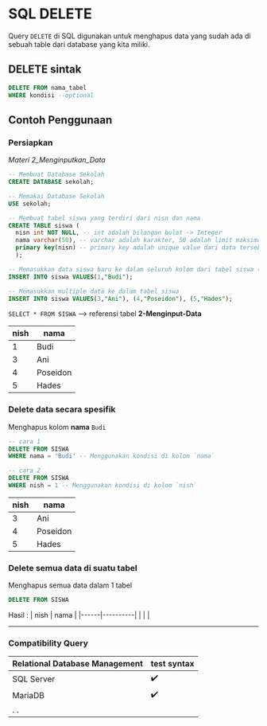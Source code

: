 # SQL DELETE

Query `DELETE` di SQL digunakan untuk menghapus data yang sudah ada di sebuah table dari database yang kita miliki.<br>

## DELETE sintak

```sql
DELETE FROM nama_tabel
WHERE kondisi --optional
```

## Contoh Penggunaan

### Persiapkan

_Materi 2_Menginputkan_Data_

```sql
-- Membuat Database Sekolah
CREATE DATABASE sekolah;

-- Memakai Database Sekolah
USE sekolah;

-- Membuat tabel siswa yang terdiri dari nisn dan nama
CREATE TABLE siswa (
  nisn int NOT NULL, -- int adalah bilangan bulat -> Integer
  nama varchar(50), -- varchar adalah karakter, 50 adalah limit maksimal panjang karakter
  primary key(nisn) -- primary key adalah unique value dari data tersebut, disini kita membuat primary key nya adalah nisn (nomor induk siswa nasional), saat membuat primary key tambahkan NOT NULL agar mempertegas kolom nisn tidak boleh kosong saat memasukan data
  );

-- Memasukkan data siswa baru ke dalam seluruh kolom dari tabel siswa (nidn dan nama)
INSERT INTO siswa VALUES(1,"Budi");

-- Memasukkan multiple data ke dalam tabel siswa
INSERT INTO siswa VALUES(3,"Ani"), (4,"Poseidon"), (5,"Hades");
```

`SELECT * FROM SISWA` --> referensi tabel **2-Menginput-Data**

| nish | nama     |
| ---- | -------- |
| 1    | Budi     |
| 3    | Ani      |
| 4    | Poseidon |
| 5    | Hades    |

### Delete data secara spesifik

Menghapus kolom **nama** `Budi`

```SQL
-- cara 1
DELETE FROM SISWA
WHERE nama = 'Budi' -- Menggunakan kondisi di kolom `nama`

-- cara 2
DELETE FROM SISWA
WHERE nish = 1 -- Menggunakan kondisi di kolom `nish`
```

| nish | nama     |
| ---- | -------- |
| 3    | Ani      |
| 4    | Poseidon |
| 5    | Hades    |

### Delete semua data di suatu tabel

Menghapus semua data dalam 1 tabel

```SQL
DELETE FROM SISWA
```

Hasil :
| nish | nama |
|------|----------|
| | |

---

### Compatibility Query

| Relational Database Management | test syntax        |
| ------------------------------ | ------------------ |
| SQL Server                     | :heavy_check_mark: |
| MariaDB                        | :heavy_check_mark: |
| . .                            |                    |
